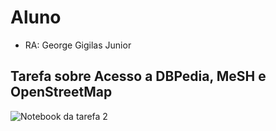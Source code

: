 # Aluno
+ RA: George Gigilas Junior
## Tarefa sobre Acesso a DBPedia, MeSH e OpenStreetMap
![Notebook da tarefa 2](notebook/lab2_logic_model_dbpedia)